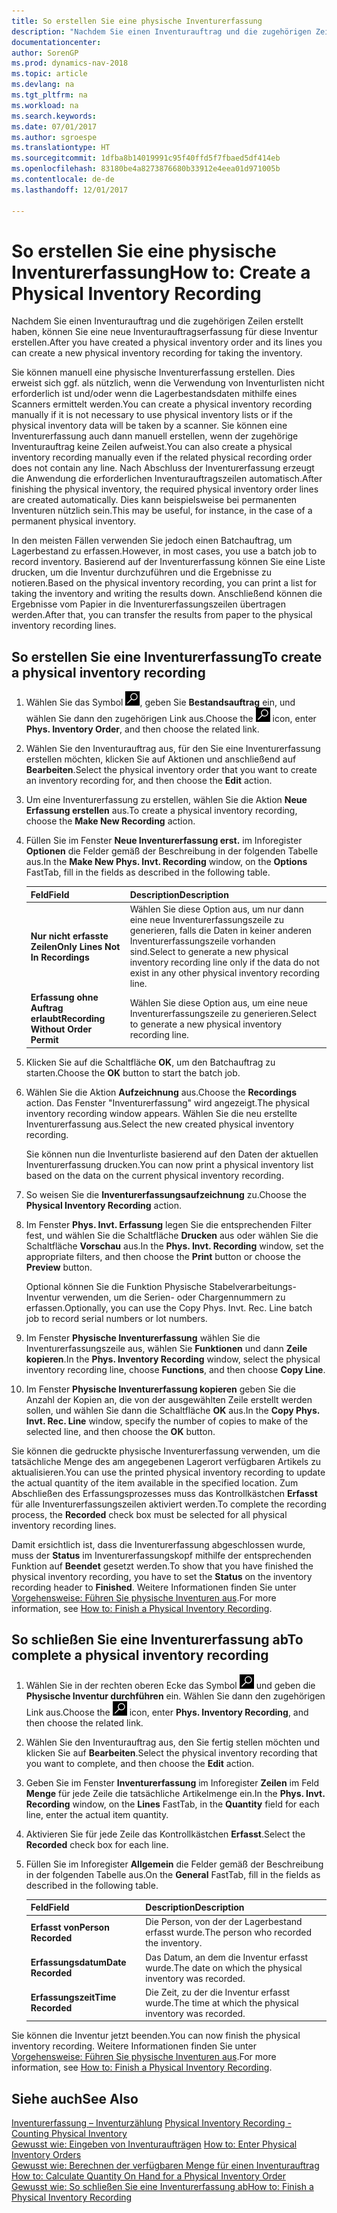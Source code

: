 ```yaml
---
title: So erstellen Sie eine physische Inventurerfassung
description: "Nachdem Sie einen Inventurauftrag und die zugehörigen Zeilen erstellt haben, können Sie eine neue Inventurauftragserfassung für diese Inventur erstellen."
documentationcenter: 
author: SorenGP
ms.prod: dynamics-nav-2018
ms.topic: article
ms.devlang: na
ms.tgt_pltfrm: na
ms.workload: na
ms.search.keywords: 
ms.date: 07/01/2017
ms.author: sgroespe
ms.translationtype: HT
ms.sourcegitcommit: 1dfba8b14019991c95f40ffd5f7fbaed5df414eb
ms.openlocfilehash: 83180be4a8273876680b33912e4eea01d971005b
ms.contentlocale: de-de
ms.lasthandoff: 12/01/2017

---
```

# <a name="how-to-create-a-physical-inventory-recording"></a><span data-ttu-id="b1f9f-103">So erstellen Sie eine physische Inventurerfassung</span><span class="sxs-lookup"><span data-stu-id="b1f9f-103">How to: Create a Physical Inventory Recording</span></span>
<span data-ttu-id="b1f9f-104">Nachdem Sie einen Inventurauftrag und die zugehörigen Zeilen erstellt haben, können Sie eine neue Inventurauftragserfassung für diese Inventur erstellen.</span><span class="sxs-lookup"><span data-stu-id="b1f9f-104">After you have created a physical inventory order and its lines you can create a new physical inventory recording for taking the inventory.</span></span>  

<span data-ttu-id="b1f9f-105">Sie können manuell eine physische Inventurerfassung erstellen. Dies erweist sich ggf. als nützlich, wenn die Verwendung von Inventurlisten nicht erforderlich ist und/oder wenn die Lagerbestandsdaten mithilfe eines Scanners ermittelt werden.</span><span class="sxs-lookup"><span data-stu-id="b1f9f-105">You can create a physical inventory recording manually if it is not necessary to use physical inventory lists or if the physical inventory data will be taken by a scanner.</span></span> <span data-ttu-id="b1f9f-106">Sie können eine Inventurerfassung auch dann manuell erstellen, wenn der zugehörige Inventurauftrag keine Zeilen aufweist.</span><span class="sxs-lookup"><span data-stu-id="b1f9f-106">You can also create a physical inventory recording manually even if the related physical recording order does not contain any line.</span></span> <span data-ttu-id="b1f9f-107">Nach Abschluss der Inventurerfassung erzeugt die Anwendung die erforderlichen Inventurauftragszeilen automatisch.</span><span class="sxs-lookup"><span data-stu-id="b1f9f-107">After finishing the physical inventory, the required physical inventory order lines are created automatically.</span></span> <span data-ttu-id="b1f9f-108">Dies kann beispielsweise bei permanenten Inventuren nützlich sein.</span><span class="sxs-lookup"><span data-stu-id="b1f9f-108">This may be useful, for instance, in the case of a permanent physical inventory.</span></span>  

<span data-ttu-id="b1f9f-109">In den meisten Fällen verwenden Sie jedoch einen Batchauftrag, um Lagerbestand zu erfassen.</span><span class="sxs-lookup"><span data-stu-id="b1f9f-109">However, in most cases, you use a batch job to record inventory.</span></span> <span data-ttu-id="b1f9f-110">Basierend auf der Inventurerfassung können Sie eine Liste drucken, um die Inventur durchzuführen und die Ergebnisse zu notieren.</span><span class="sxs-lookup"><span data-stu-id="b1f9f-110">Based on the physical inventory recording, you can print a list for taking the inventory and writing the results down.</span></span> <span data-ttu-id="b1f9f-111">Anschließend können die Ergebnisse vom Papier in die Inventurerfassungszeilen übertragen werden.</span><span class="sxs-lookup"><span data-stu-id="b1f9f-111">After that, you can transfer the results from paper to the physical inventory recording lines.</span></span>  

## <a name="to-create-a-physical-inventory-recording"></a><span data-ttu-id="b1f9f-112">So erstellen Sie eine Inventurerfassung</span><span class="sxs-lookup"><span data-stu-id="b1f9f-112">To create a physical inventory recording</span></span>  

1.  <span data-ttu-id="b1f9f-113">Wählen Sie das Symbol ![Nach Seite oder Bericht suchen](../../media/ui-search/search_small.png "Symbol „Nach Seite oder Bericht suchen”"), geben Sie **Bestandsauftrag** ein, und wählen Sie dann den zugehörigen Link aus.</span><span class="sxs-lookup"><span data-stu-id="b1f9f-113">Choose the ![Search for Page or Report](../../media/ui-search/search_small.png "Search for Page or Report icon") icon, enter **Phys. Inventory Order**, and then choose the related link.</span></span>  
2.  <span data-ttu-id="b1f9f-114">Wählen Sie den Inventurauftrag aus, für den Sie eine Inventurerfassung erstellen möchten, klicken Sie auf Aktionen und anschließend auf **Bearbeiten**.</span><span class="sxs-lookup"><span data-stu-id="b1f9f-114">Select the physical inventory order that you want to create an inventory recording for, and then choose the **Edit** action.</span></span>  
3.  <span data-ttu-id="b1f9f-115">Um eine Inventurerfassung zu erstellen, wählen Sie die Aktion **Neue Erfassung erstellen** aus.</span><span class="sxs-lookup"><span data-stu-id="b1f9f-115">To create a physical inventory recording, choose the **Make New Recording** action.</span></span>  
4.  <span data-ttu-id="b1f9f-116">Füllen Sie im Fenster **Neue Inventurerfassung erst.** im Inforegister **Optionen** die Felder gemäß der Beschreibung in der folgenden Tabelle aus.</span><span class="sxs-lookup"><span data-stu-id="b1f9f-116">In the **Make New Phys. Invt. Recording** window, on the **Options** FastTab, fill in the fields as described in the following table.</span></span>  

    |<span data-ttu-id="b1f9f-117">Feld</span><span class="sxs-lookup"><span data-stu-id="b1f9f-117">Field</span></span>|<span data-ttu-id="b1f9f-118">Description</span><span class="sxs-lookup"><span data-stu-id="b1f9f-118">Description</span></span>|  
    |---------------------------------|---------------------------------------|  
    |<span data-ttu-id="b1f9f-119">**Nur nicht erfasste Zeilen**</span><span class="sxs-lookup"><span data-stu-id="b1f9f-119">**Only Lines Not In Recordings**</span></span>|<span data-ttu-id="b1f9f-120">Wählen Sie diese Option aus, um nur dann eine neue Inventurerfassungszeile zu generieren, falls die Daten in keiner anderen Inventurerfassungszeile vorhanden sind.</span><span class="sxs-lookup"><span data-stu-id="b1f9f-120">Select to generate a new physical inventory recording line only if the data do not exist in any other physical inventory recording line.</span></span>|  
    |<span data-ttu-id="b1f9f-121">**Erfassung ohne Auftrag erlaubt**</span><span class="sxs-lookup"><span data-stu-id="b1f9f-121">**Recording Without Order Permit**</span></span>|<span data-ttu-id="b1f9f-122">Wählen Sie diese Option aus, um eine neue Inventurerfassungszeile zu generieren.</span><span class="sxs-lookup"><span data-stu-id="b1f9f-122">Select to generate a new physical inventory recording line.</span></span>|  

5.  <span data-ttu-id="b1f9f-123">Klicken Sie auf die Schaltfläche **OK**, um den Batchauftrag zu starten.</span><span class="sxs-lookup"><span data-stu-id="b1f9f-123">Choose the **OK** button to start the batch job.</span></span>  
6.  <span data-ttu-id="b1f9f-124">Wählen Sie die Aktion **Aufzeichnung** aus.</span><span class="sxs-lookup"><span data-stu-id="b1f9f-124">Choose the **Recordings** action.</span></span> <span data-ttu-id="b1f9f-125">Das Fenster "Inventurerfassung" wird angezeigt.</span><span class="sxs-lookup"><span data-stu-id="b1f9f-125">The physical inventory recording window appears.</span></span> <span data-ttu-id="b1f9f-126">Wählen Sie die neu erstellte Inventurerfassung aus.</span><span class="sxs-lookup"><span data-stu-id="b1f9f-126">Select the new created physical inventory recording.</span></span>  

    <span data-ttu-id="b1f9f-127">Sie können nun die Inventurliste basierend auf den Daten der aktuellen Inventurerfassung drucken.</span><span class="sxs-lookup"><span data-stu-id="b1f9f-127">You can now print a physical inventory list based on the data on the current physical inventory recording.</span></span>  

7.  <span data-ttu-id="b1f9f-128">So weisen Sie die **Inventurerfassungsaufzeichnung** zu.</span><span class="sxs-lookup"><span data-stu-id="b1f9f-128">Choose the **Physical Inventory Recording** action.</span></span>  
8.  <span data-ttu-id="b1f9f-129">Im Fenster **Phys. Invt. Erfassung** legen Sie die entsprechenden Filter fest, und wählen Sie die Schaltfläche **Drucken** aus oder wählen Sie die Schaltfläche **Vorschau** aus.</span><span class="sxs-lookup"><span data-stu-id="b1f9f-129">In the **Phys. Invt. Recording** window, set the appropriate filters, and then choose the **Print** button or choose the **Preview** button.</span></span>  

    <span data-ttu-id="b1f9f-130">Optional können Sie die Funktion Physische Stabelverarbeitungs-Inventur verwenden, um die Serien- oder Chargennummern zu erfassen.</span><span class="sxs-lookup"><span data-stu-id="b1f9f-130">Optionally, you can use the Copy Phys. Invt. Rec. Line batch job to record serial numbers or lot numbers.</span></span>  

9. <span data-ttu-id="b1f9f-131">Im Fenster **Physische Inventurerfassung** wählen Sie die Inventurerfassungszeile aus, wählen Sie **Funktionen** und dann **Zeile kopieren**.</span><span class="sxs-lookup"><span data-stu-id="b1f9f-131">In the **Phys. Inventory Recording** window, select the physical inventory recording line, choose **Functions**, and then choose **Copy Line**.</span></span>  
10. <span data-ttu-id="b1f9f-132">Im Fenster **Physische Inventurerfassung kopieren** geben Sie die Anzahl der Kopien an, die von der ausgewählten Zeile erstellt werden sollen, und wählen Sie dann die Schaltfläche **OK** aus.</span><span class="sxs-lookup"><span data-stu-id="b1f9f-132">In the **Copy Phys. Invt. Rec. Line** window, specify the number of copies to make of the selected line, and then choose the **OK** button.</span></span>  

<span data-ttu-id="b1f9f-133">Sie können die gedruckte physische Inventurerfassung verwenden, um die tatsächliche Menge des am angegebenen Lagerort verfügbaren Artikels zu aktualisieren.</span><span class="sxs-lookup"><span data-stu-id="b1f9f-133">You can use the printed physical inventory recording to update the actual quantity of the item available in the specified location.</span></span> <span data-ttu-id="b1f9f-134">Zum Abschließen des Erfassungsprozesses muss das Kontrollkästchen **Erfasst** für alle Inventurerfassungszeilen aktiviert werden.</span><span class="sxs-lookup"><span data-stu-id="b1f9f-134">To complete the recording process, the **Recorded** check box must be selected for all physical inventory recording lines.</span></span>  

<span data-ttu-id="b1f9f-135">Damit ersichtlich ist, dass die Inventurerfassung abgeschlossen wurde, muss der **Status** im Inventurerfassungskopf mithilfe der entsprechenden Funktion auf **Beendet** gesetzt werden.</span><span class="sxs-lookup"><span data-stu-id="b1f9f-135">To show that you have finished the physical inventory recording, you have to set the **Status** on the inventory recording header to **Finished**.</span></span> <span data-ttu-id="b1f9f-136">Weitere Informationen finden Sie unter [Vorgehensweise: Führen Sie physische Inventuren aus](how-to-finish-a-physical-inventory-recording.md).</span><span class="sxs-lookup"><span data-stu-id="b1f9f-136">For more information, see [How to: Finish a Physical Inventory Recording](how-to-finish-a-physical-inventory-recording.md).</span></span>  

## <a name="to-complete-a-physical-inventory-recording"></a><span data-ttu-id="b1f9f-137">So schließen Sie eine Inventurerfassung ab</span><span class="sxs-lookup"><span data-stu-id="b1f9f-137">To complete a physical inventory recording</span></span>  

1.  <span data-ttu-id="b1f9f-138">Wählen Sie in der rechten oberen Ecke das Symbol ![Nach Seite oder Bericht suchen](../../media/ui-search/search_small.png "Nach Seite oder Bericht suchen") und geben die **Physische Inventur durchführen** ein. Wählen Sie dann den zugehörigen Link aus.</span><span class="sxs-lookup"><span data-stu-id="b1f9f-138">Choose the ![Search for Page or Report](../../media/ui-search/search_small.png "Search for Page or Report icon") icon, enter **Phys. Inventory Recording**, and then choose the related link.</span></span>  
2.  <span data-ttu-id="b1f9f-139">Wählen Sie den Inventurauftrag aus, den Sie fertig stellen möchten und klicken Sie auf **Bearbeiten**.</span><span class="sxs-lookup"><span data-stu-id="b1f9f-139">Select the physical inventory recording that you want to complete, and then choose the **Edit** action.</span></span>  
3.  <span data-ttu-id="b1f9f-140">Geben Sie im Fenster **Inventurerfassung** im Inforegister **Zeilen** im Feld **Menge** für jede Zeile die tatsächliche Artikelmenge ein.</span><span class="sxs-lookup"><span data-stu-id="b1f9f-140">In the **Phys. Invt. Recording** window, on the **Lines** FastTab, in the **Quantity** field for each line, enter the actual item quantity.</span></span>  
4.  <span data-ttu-id="b1f9f-141">Aktivieren Sie für jede Zeile das Kontrollkästchen **Erfasst**.</span><span class="sxs-lookup"><span data-stu-id="b1f9f-141">Select the **Recorded** check box for each line.</span></span>  
5.  <span data-ttu-id="b1f9f-142">Füllen Sie im Inforegister **Allgemein** die Felder gemäß der Beschreibung in der folgenden Tabelle aus.</span><span class="sxs-lookup"><span data-stu-id="b1f9f-142">On the **General** FastTab, fill in the fields as described in the following table.</span></span>  

    |<span data-ttu-id="b1f9f-143">Feld</span><span class="sxs-lookup"><span data-stu-id="b1f9f-143">Field</span></span>|<span data-ttu-id="b1f9f-144">Description</span><span class="sxs-lookup"><span data-stu-id="b1f9f-144">Description</span></span>|  
    |---------------------------------|---------------------------------------|  
    |<span data-ttu-id="b1f9f-145">**Erfasst von**</span><span class="sxs-lookup"><span data-stu-id="b1f9f-145">**Person Recorded**</span></span>|<span data-ttu-id="b1f9f-146">Die Person, von der der Lagerbestand erfasst wurde.</span><span class="sxs-lookup"><span data-stu-id="b1f9f-146">The person who recorded the inventory.</span></span>|  
    |<span data-ttu-id="b1f9f-147">**Erfassungsdatum**</span><span class="sxs-lookup"><span data-stu-id="b1f9f-147">**Date Recorded**</span></span>|<span data-ttu-id="b1f9f-148">Das Datum, an dem die Inventur erfasst wurde.</span><span class="sxs-lookup"><span data-stu-id="b1f9f-148">The date on which the physical inventory was recorded.</span></span>|  
    |<span data-ttu-id="b1f9f-149">**Erfassungszeit**</span><span class="sxs-lookup"><span data-stu-id="b1f9f-149">**Time Recorded**</span></span>|<span data-ttu-id="b1f9f-150">Die Zeit, zu der die Inventur erfasst wurde.</span><span class="sxs-lookup"><span data-stu-id="b1f9f-150">The time at which the physical inventory was recorded.</span></span>|  

 <span data-ttu-id="b1f9f-151">Sie können die Inventur jetzt beenden.</span><span class="sxs-lookup"><span data-stu-id="b1f9f-151">You can now finish the physical inventory recording.</span></span> <span data-ttu-id="b1f9f-152">Weitere Informationen finden Sie unter [Vorgehensweise: Führen Sie physische Inventuren aus](how-to-finish-a-physical-inventory-recording.md).</span><span class="sxs-lookup"><span data-stu-id="b1f9f-152">For more information, see [How to: Finish a Physical Inventory Recording](how-to-finish-a-physical-inventory-recording.md).</span></span>  

## <a name="see-also"></a><span data-ttu-id="b1f9f-153">Siehe auch</span><span class="sxs-lookup"><span data-stu-id="b1f9f-153">See Also</span></span>  
 <span data-ttu-id="b1f9f-154">[Inventurerfassung – Inventurzählung](physical-inventory-recording-counting-physical-inventory.md) </span><span class="sxs-lookup"><span data-stu-id="b1f9f-154">[Physical Inventory Recording - Counting Physical Inventory](physical-inventory-recording-counting-physical-inventory.md) </span></span>  
 <span data-ttu-id="b1f9f-155">[Gewusst wie: Eingeben von Inventuraufträgen](how-to-enter-physical-inventory-orders.md) </span><span class="sxs-lookup"><span data-stu-id="b1f9f-155">[How to: Enter Physical Inventory Orders](how-to-enter-physical-inventory-orders.md) </span></span>  
 <span data-ttu-id="b1f9f-156">[Gewusst wie: Berechnen der verfügbaren Menge für einen Inventurauftrag](how-to-calculate-quantity-on-hand-for-a-physical-inventory-order.md) </span><span class="sxs-lookup"><span data-stu-id="b1f9f-156">[How to: Calculate Quantity On Hand for a Physical Inventory Order](how-to-calculate-quantity-on-hand-for-a-physical-inventory-order.md) </span></span>  
 [<span data-ttu-id="b1f9f-157">Gewusst wie: So schließen Sie eine Inventurerfassung ab</span><span class="sxs-lookup"><span data-stu-id="b1f9f-157">How to: Finish a Physical Inventory Recording</span></span>](how-to-finish-a-physical-inventory-recording.md) 

